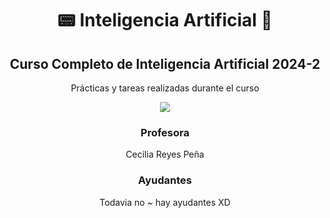 </div>

<div align="center">

#   📟 Inteligencia Artificial 🤖

Curso Completo de Inteligencia Artificial 2024-2 
-------------------------------------------

</div>
  

</div>

<div align="center">

Prácticas y tareas realizadas durante el curso 

[![](https://media1.tenor.com/m/fRw-3JZwfTwAAAAC/cryptoflash-crypto.gif)](https://www.youtube.com/watch?v=eJO5HU_7_1w)




### Profesora
Cecilia Reyes Peña

### Ayudantes

Todavia no ~ hay ayudantes XD
  
</div>  


